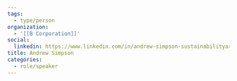 ```yaml
---
tags:
  - type/person
organization:
  - '[[B Corporation]]'
social:
  linkedin: https://www.linkedin.com/in/andrew-simpson-sustainabilityarchitect/
title: Andrew Simpson
categories:
  - role/speaker
---
```


